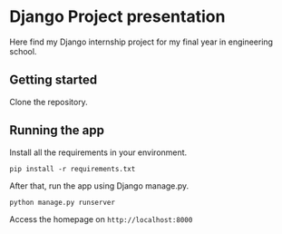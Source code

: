 # Django Project presentation 
Here find my Django internship project for my final year in engineering school. 

## Getting started

Clone the repository.

## Running the app

Install all the requirements in your environment.

`pip install -r requirements.txt`

After that, run the app using Django manage.py.

`python manage.py runserver`

Access the homepage on `http://localhost:8000`
